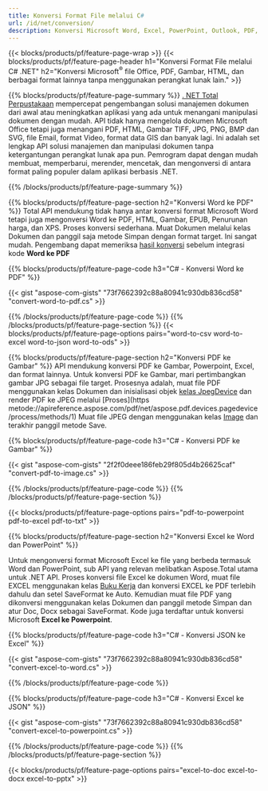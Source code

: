 ```yaml
---
title: Konversi Format File melalui C# 
url: /id/net/conversion/
description: Konversi Microsoft Word, Excel, PowerPoint, Outlook, PDF, HTML, Gambar 3D, Diagram, Format Video, dan banyak file populer lainnya hanya dengan beberapa baris kode C#.
---
```


{{< blocks/products/pf/feature-page-wrap >}}
{{< blocks/products/pf/feature-page-header h1="Konversi Format File melalui C# .NET" h2="Konversi Microsoft<sup>&reg;</sup> file Office, PDF, Gambar, HTML, dan berbagai format lainnya tanpa menggunakan perangkat lunak lain." >}}

{{% blocks/products/pf/feature-page-summary %}}
[. NET Total Perpustakaan](https://products.aspose.com/total/net/) mempercepat pengembangan solusi manajemen dokumen dari awal atau meningkatkan aplikasi yang ada untuk menangani manipulasi dokumen dengan mudah. API tidak hanya mengelola dokumen Microsoft Office tetapi juga menangani PDF, HTML, Gambar TIFF, JPG, PNG, BMP dan SVG, file Email, format Video, format data GIS dan banyak lagi. Ini adalah set lengkap API solusi manajemen dan manipulasi dokumen tanpa ketergantungan perangkat lunak apa pun. Pemrogram dapat dengan mudah membuat, memperbarui, merender, mencetak, dan mengonversi di antara format paling populer dalam aplikasi berbasis .NET.

{{% /blocks/products/pf/feature-page-summary  %}}

{{% blocks/products/pf/feature-page-section  h2="Konversi Word ke PDF" %}}
Total API mendukung tidak hanya antar konversi format Microsoft Word tetapi juga mengonversi Word ke PDF, HTML, Gambar, EPUB, Penurunan harga, dan XPS. Proses konversi sederhana. Muat Dokumen melalui kelas Dokumen dan panggil saja metode Simpan dengan format target. Ini sangat mudah. Pengembang dapat memeriksa [hasil konversi](https://products.aspose.com/words/net/conversion/word-to-pdf/) sebelum integrasi kode **Word ke PDF**


{{% blocks/products/pf/feature-page-code h3="C# - Konversi Word ke PDF" %}}

{{< gist "aspose-com-gists" "73f7662392c88a80941c930db836cd58" "convert-word-to-pdf.cs" >}}

{{% /blocks/products/pf/feature-page-code  %}}
{{% /blocks/products/pf/feature-page-section %}}
{{< blocks/products/pf/feature-page-options pairs="word-to-csv word-to-excel word-to-json word-to-ods" >}}


{{% blocks/products/pf/feature-page-section  h2="Konversi PDF ke Gambar" %}}
API mendukung konversi PDF ke Gambar, Powerpoint, Excel, dan format lainnya. Untuk konversi PDF ke Gambar, mari pertimbangkan gambar JPG sebagai file target. Prosesnya adalah, muat file PDF menggunakan kelas Dokumen dan inisialisasi objek [kelas JpegDevice](https://apireference.aspose.com/pdf/net/aspose.pdf.devices/jpegdevice) dan render PDF ke JPEG melalui [Proses](https metode://apireference.aspose.com/pdf/net/aspose.pdf.devices.pagedevice/process/methods/1)
Muat file JPEG dengan menggunakan kelas [Image](https://apireference.aspose.com/imaging/net/aspose.imaging/image) dan terakhir panggil metode Save.

{{% blocks/products/pf/feature-page-code h3="C# - Konversi PDF ke Gambar" %}}

{{< gist "aspose-com-gists" "2f2f0deee186feb29f805d4b26625caf" "convert-pdf-to-image.cs" >}}


{{% /blocks/products/pf/feature-page-code  %}}
{{% /blocks/products/pf/feature-page-section %}}

{{< blocks/products/pf/feature-page-options pairs="pdf-to-powerpoint pdf-to-excel pdf-to-txt" >}}

{{% blocks/products/pf/feature-page-section  h2="Konversi Excel ke Word dan PowerPoint" %}}

Untuk mengonversi format Microsoft Excel ke file yang berbeda termasuk Word dan PowerPoint, sub API yang relevan melibatkan Aspose.Total utama untuk .NET API. Proses konversi file Excel ke dokumen Word, muat file EXCEL menggunakan kelas [Buku Kerja](https://apireference.aspose.com/cells/net/aspose.cells/workbook) dan konversi EXCEL ke PDF terlebih dahulu dan setel SaveFormat ke Auto. Kemudian muat file PDF yang dikonversi menggunakan kelas Dokumen dan panggil metode Simpan dan atur Doc, Docx sebagai SaveFormat. Kode juga terdaftar untuk konversi Microsoft **Excel ke Powerpoint**.

{{% blocks/products/pf/feature-page-code h3="C# - Konversi JSON ke Excel" %}}

{{< gist "aspose-com-gists" "73f7662392c88a80941c930db836cd58" "convert-excel-to-word.cs" >}}

{{% /blocks/products/pf/feature-page-code %}}

{{% blocks/products/pf/feature-page-code h3="C# - Konversi Excel ke JSON" %}}

{{< gist "aspose-com-gists" "73f7662392c88a80941c930db836cd58" "convert-excel-to-powerpoint.cs" >}}

{{% /blocks/products/pf/feature-page-code %}}
{{% /blocks/products/pf/feature-page-section %}}

{{< blocks/products/pf/feature-page-options pairs="excel-to-doc excel-to-docx excel-to-pptx" >}}